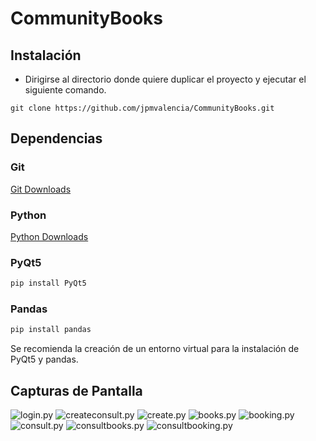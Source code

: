 # CommunityBooks

## Instalación
* Dirigirse al directorio donde quiere duplicar el proyecto y ejecutar el siguiente comando.
```git
git clone https://github.com/jpmvalencia/CommunityBooks.git
```

## Dependencias
### Git
[Git Downloads](https://git-scm.com/downloads/ "Git Downloads")

### Python
[Python Downloads](https://www.python.org/downloads/ "Python Downlaods")

### PyQt5
```python
pip install PyQt5
```

### Pandas
```python
pip install pandas
```

Se recomienda la creación de un entorno virtual para la instalación de PyQt5 y pandas.

## Capturas de Pantalla
![login.py](https://github.com/jpmvalencia/CommunityBooks/assets/129212252/ad7e47f7-a939-4bfd-adae-d55749d3a676)
![createconsult.py](https://github.com/jpmvalencia/CommunityBooks/assets/129212252/bb6f7919-c4b7-45d7-9a60-9e585836b580)
![create.py](https://github.com/jpmvalencia/CommunityBooks/assets/129212252/538a36c9-cfe8-484c-a571-2ee849e2bce0)
![books.py](https://github.com/jpmvalencia/CommunityBooks/assets/129212252/8611401d-bc83-42d5-b575-79bbe81132e6)
![booking.py](https://github.com/jpmvalencia/CommunityBooks/assets/129212252/8337264e-9499-464f-b2af-bc60358ffd47)
![consult.py](https://github.com/jpmvalencia/CommunityBooks/assets/129212252/89c12e9a-481f-4224-aef7-d265342d50a4)
![consultbooks.py](https://github.com/jpmvalencia/CommunityBooks/assets/129212252/fd771044-171b-4679-8d93-c5c7e013d04c)
![consultbooking.py](https://github.com/jpmvalencia/CommunityBooks/assets/129212252/07e94879-2296-4e14-81fc-e97e80218cc3)
